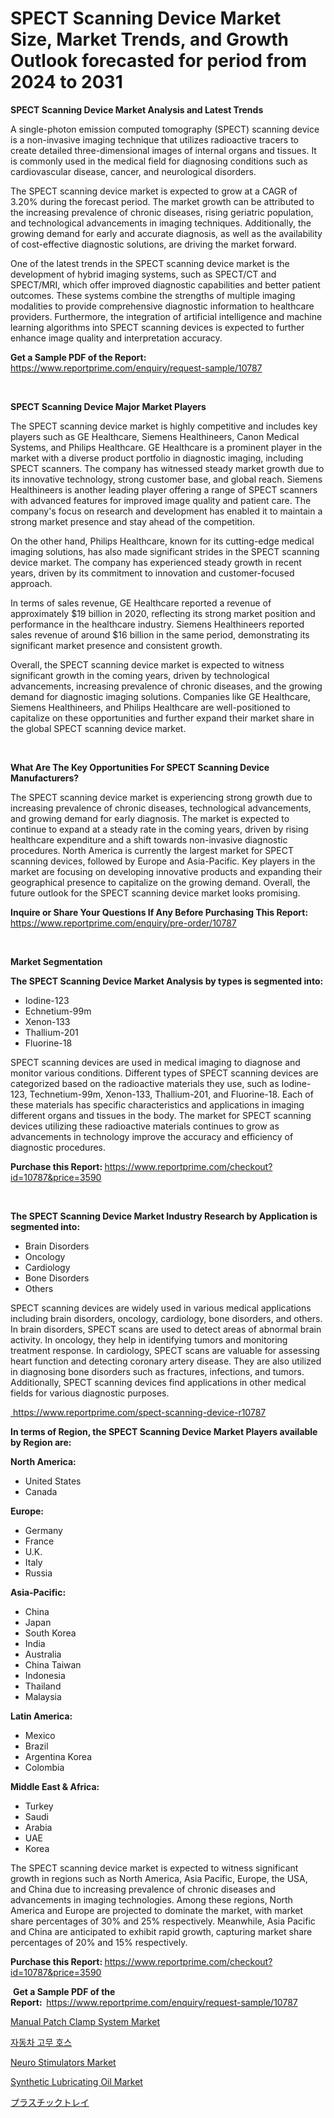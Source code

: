<p><h1>SPECT Scanning Device Market Size, Market Trends, and Growth Outlook forecasted for period from 2024 to 2031</h1></p><p><strong>SPECT Scanning Device Market Analysis and Latest Trends</strong></p>
<p><p>A single-photon emission computed tomography (SPECT) scanning device is a non-invasive imaging technique that utilizes radioactive tracers to create detailed three-dimensional images of internal organs and tissues. It is commonly used in the medical field for diagnosing conditions such as cardiovascular disease, cancer, and neurological disorders.</p><p>The SPECT scanning device market is expected to grow at a CAGR of 3.20% during the forecast period. The market growth can be attributed to the increasing prevalence of chronic diseases, rising geriatric population, and technological advancements in imaging techniques. Additionally, the growing demand for early and accurate diagnosis, as well as the availability of cost-effective diagnostic solutions, are driving the market forward.</p><p>One of the latest trends in the SPECT scanning device market is the development of hybrid imaging systems, such as SPECT/CT and SPECT/MRI, which offer improved diagnostic capabilities and better patient outcomes. These systems combine the strengths of multiple imaging modalities to provide comprehensive diagnostic information to healthcare providers. Furthermore, the integration of artificial intelligence and machine learning algorithms into SPECT scanning devices is expected to further enhance image quality and interpretation accuracy.</p></p>
<p><strong>Get a Sample PDF of the Report:&nbsp;</strong> <a href="https://www.reportprime.com/enquiry/request-sample/10787">https://www.reportprime.com/enquiry/request-sample/10787</a></p>
<p>&nbsp;</p>
<p><strong>SPECT Scanning Device Major Market Players</strong></p>
<p><p>The SPECT scanning device market is highly competitive and includes key players such as GE Healthcare, Siemens Healthineers, Canon Medical Systems, and Philips Healthcare. GE Healthcare is a prominent player in the market with a diverse product portfolio in diagnostic imaging, including SPECT scanners. The company has witnessed steady market growth due to its innovative technology, strong customer base, and global reach. Siemens Healthineers is another leading player offering a range of SPECT scanners with advanced features for improved image quality and patient care. The company's focus on research and development has enabled it to maintain a strong market presence and stay ahead of the competition.</p><p>On the other hand, Philips Healthcare, known for its cutting-edge medical imaging solutions, has also made significant strides in the SPECT scanning device market. The company has experienced steady growth in recent years, driven by its commitment to innovation and customer-focused approach.</p><p>In terms of sales revenue, GE Healthcare reported a revenue of approximately $19 billion in 2020, reflecting its strong market position and performance in the healthcare industry. Siemens Healthineers reported sales revenue of around $16 billion in the same period, demonstrating its significant market presence and consistent growth.</p><p>Overall, the SPECT scanning device market is expected to witness significant growth in the coming years, driven by technological advancements, increasing prevalence of chronic diseases, and the growing demand for diagnostic imaging solutions. Companies like GE Healthcare, Siemens Healthineers, and Philips Healthcare are well-positioned to capitalize on these opportunities and further expand their market share in the global SPECT scanning device market.</p></p>
<p>&nbsp;</p>
<p><strong>What Are The Key Opportunities For SPECT Scanning Device Manufacturers?</strong></p>
<p><p>The SPECT scanning device market is experiencing strong growth due to increasing prevalence of chronic diseases, technological advancements, and growing demand for early diagnosis. The market is expected to continue to expand at a steady rate in the coming years, driven by rising healthcare expenditure and a shift towards non-invasive diagnostic procedures. North America is currently the largest market for SPECT scanning devices, followed by Europe and Asia-Pacific. Key players in the market are focusing on developing innovative products and expanding their geographical presence to capitalize on the growing demand. Overall, the future outlook for the SPECT scanning device market looks promising.</p></p>
<p><strong>Inquire or Share Your Questions If Any Before Purchasing This Report:</strong> <a href="https://www.reportprime.com/enquiry/pre-order/10787">https://www.reportprime.com/enquiry/pre-order/10787</a></p>
<p>&nbsp;</p>
<p><strong>Market Segmentation</strong></p>
<p><strong>The SPECT Scanning Device Market Analysis by types is segmented into:</strong></p>
<p><ul><li>Iodine-123</li><li>Echnetium-99m</li><li>Xenon-133</li><li>Thallium-201</li><li>Fluorine-18</li></ul></p>
<p><p>SPECT scanning devices are used in medical imaging to diagnose and monitor various conditions. Different types of SPECT scanning devices are categorized based on the radioactive materials they use, such as Iodine-123, Technetium-99m, Xenon-133, Thallium-201, and Fluorine-18. Each of these materials has specific characteristics and applications in imaging different organs and tissues in the body. The market for SPECT scanning devices utilizing these radioactive materials continues to grow as advancements in technology improve the accuracy and efficiency of diagnostic procedures.</p></p>
<p><strong>Purchase this Report:&nbsp;</strong><a href="https://www.reportprime.com/checkout?id=10787&price=3590">https://www.reportprime.com/checkout?id=10787&price=3590</a></p>
<p>&nbsp;</p>
<p><strong>The SPECT Scanning Device Market Industry Research by Application is segmented into:</strong></p>
<p><ul><li>Brain Disorders</li><li>Oncology</li><li>Cardiology</li><li>Bone Disorders</li><li>Others</li></ul></p>
<p><p>SPECT scanning devices are widely used in various medical applications including brain disorders, oncology, cardiology, bone disorders, and others. In brain disorders, SPECT scans are used to detect areas of abnormal brain activity. In oncology, they help in identifying tumors and monitoring treatment response. In cardiology, SPECT scans are valuable for assessing heart function and detecting coronary artery disease. They are also utilized in diagnosing bone disorders such as fractures, infections, and tumors. Additionally, SPECT scanning devices find applications in other medical fields for various diagnostic purposes.</p></p>
<p><a href="https://www.reportprime.com/spect-scanning-device-r10787">&nbsp;https://www.reportprime.com/spect-scanning-device-r10787</a></p>
<p><strong>In terms of Region, the SPECT Scanning Device Market Players available by Region are:</strong></p>
<p>
    <p> <strong> North America: </strong>
        <ul>
            <li>United States</li>
            <li>Canada</li>
        </ul>
        </p> 
    <p> <strong> Europe: </strong>
        <ul>
            <li>Germany</li>
            <li>France</li>
            <li>U.K.</li>
            <li>Italy</li>
            <li>Russia</li>
        </ul>
        </p> 
    <p> <strong> Asia-Pacific: </strong>
        <ul>
            <li>China</li>
            <li>Japan</li>
            <li>South Korea</li>
            <li>India</li>
            <li>Australia</li>
            <li>China Taiwan</li>
            <li>Indonesia</li>
            <li>Thailand</li>
            <li>Malaysia</li>
        </ul>
        </p> 
    <p> <strong> Latin America: </strong>
        <ul>
            <li>Mexico</li>
            <li>Brazil</li>
            <li>Argentina Korea</li>
            <li>Colombia</li>
        </ul>
        </p> 
    <p> <strong> Middle East & Africa: </strong>
        <ul>
            <li>Turkey</li>
            <li>Saudi</li>
            <li>Arabia</li>
            <li>UAE</li>
            <li>Korea</li>
        </ul>
    </p>
    </p>
<p><p>The SPECT scanning device market is expected to witness significant growth in regions such as North America, Asia Pacific, Europe, the USA, and China due to increasing prevalence of chronic diseases and advancements in imaging technologies. Among these regions, North America and Europe are projected to dominate the market, with market share percentages of 30% and 25% respectively. Meanwhile, Asia Pacific and China are anticipated to exhibit rapid growth, capturing market share percentages of 20% and 15% respectively.</p></p>
<p><strong>Purchase this Report: </strong><a href="https://www.reportprime.com/checkout?id=10787&price=3590">https://www.reportprime.com/checkout?id=10787&price=3590</a></p>
<p>&nbsp;<strong>Get a Sample PDF of the Report:&nbsp;&nbsp;</strong><a href="https://www.reportprime.com/enquiry/request-sample/10787">https://www.reportprime.com/enquiry/request-sample/10787</a></p>
<p><strong></strong></p>
<p><p><a href="https://github.com/gladysalidde/Market-Research-Report-List-1/blob/main/manual-patch-clamp-system-market.md">Manual Patch Clamp System Market</a></p><p><a href="https://github.com/solomonbode85/Market-Research-Report-List-1/blob/main/105918174605.md">자동차 고무 호스</a></p><p><a href="https://github.com/dimitrishawkinswaynenp91rgz/Market-Research-Report-List-2/blob/main/neuro-stimulators-market.md">Neuro Stimulators Market</a></p><p><a href="https://issuu.com/reportprime-2/docs/synthetic-lubricating-oil-market-size-2030.pptx">Synthetic Lubricating Oil Market</a></p><p><a href="https://github.com/luffiazaza/Market-Research-Report-List-1/blob/main/173578979836.md">プラスチックトレイ</a></p></p>